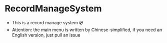 # RecordManageSystem
- This is a record manage system 💿︎
- Attention: the main menu is written by Chinese-simplified, if you need an English version, just pull an issue

